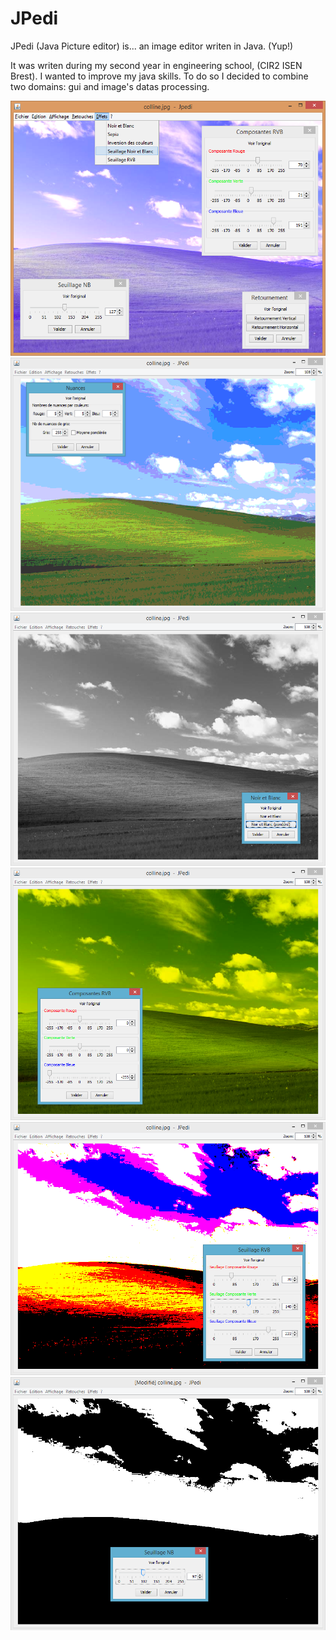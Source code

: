 # JPedi
JPedi (Java Picture editor) is... an image editor writen in Java. (Yup!)

It was writen during my second year in engineering school, (CIR2 ISEN Brest). I wanted to improve my java skills. To do so I decided to combine two domains: gui and image's datas processing.

![](https://raw.githubusercontent.com/JosephCaillet/JPedi/master/screenshots/JPedi.png)
![](https://raw.githubusercontent.com/JosephCaillet/JPedi/master/screenshots/jpedi1.png)
![](https://raw.githubusercontent.com/JosephCaillet/JPedi/master/screenshots/jpedi2.png)
![](https://raw.githubusercontent.com/JosephCaillet/JPedi/master/screenshots/jpedi3.png)
![](https://raw.githubusercontent.com/JosephCaillet/JPedi/master/screenshots/jpedi4.png)
![](https://raw.githubusercontent.com/JosephCaillet/JPedi/master/screenshots/jpedi5.png)

